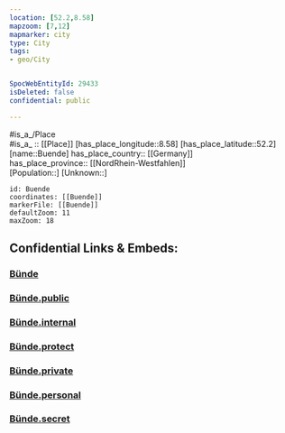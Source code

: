 ```yaml
---
location: [52.2,8.58] 
mapzoom: [7,12] 
mapmarker: city 
type: City
tags:
- geo/City


SpocWebEntityId: 29433
isDeleted: false
confidential: public

---
```

#is_a_/Place  
#is_a_ :: [[Place]] 
[has_place_longitude::8.58] 
[has_place_latitude::52.2] 
[name::Buende] 
has_place_country:: [[Germany]]  
has_place_province:: [[NordRhein-Westfahlen]]  
[Population::] 
[Unknown::] 


```leaflet
id: Buende
coordinates: [[Buende]] 
markerFile: [[Buende]] 
defaultZoom: 11 
maxZoom: 18
```


## Confidential Links & Embeds: 

### [Bünde](/_Standards/Earth/Continent/Europe/Europe~Central/Germany/Germany~West/Nordrhein-Westfalen/counties~NW/Herford/cities~Herford/Bünde.md) 

### [Bünde.public](/_public/Earth/Continent/Europe/Europe~Central/Germany/Germany~West/Nordrhein-Westfalen/counties~NW/Herford/cities~Herford/Bünde.public.md) 

### [Bünde.internal](/_internal/Earth/Continent/Europe/Europe~Central/Germany/Germany~West/Nordrhein-Westfalen/counties~NW/Herford/cities~Herford/Bünde.internal.md) 

### [Bünde.protect](/_protect/Earth/Continent/Europe/Europe~Central/Germany/Germany~West/Nordrhein-Westfalen/counties~NW/Herford/cities~Herford/Bünde.protect.md) 

### [Bünde.private](/_private/Earth/Continent/Europe/Europe~Central/Germany/Germany~West/Nordrhein-Westfalen/counties~NW/Herford/cities~Herford/Bünde.private.md) 

### [Bünde.personal](/_personal/Earth/Continent/Europe/Europe~Central/Germany/Germany~West/Nordrhein-Westfalen/counties~NW/Herford/cities~Herford/Bünde.personal.md) 

### [Bünde.secret](/_secret/Earth/Continent/Europe/Europe~Central/Germany/Germany~West/Nordrhein-Westfalen/counties~NW/Herford/cities~Herford/Bünde.secret.md)

